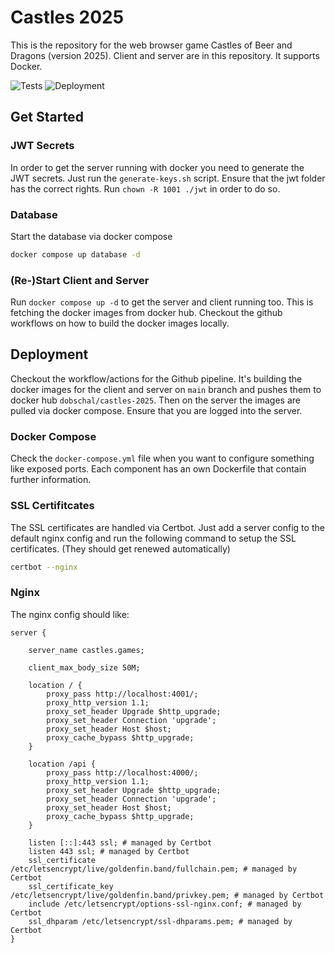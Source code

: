 # Castles 2025

This is the repository for the web browser game Castles of Beer and Dragons (version 2025).
Client and server are in this repository. It supports Docker.

![Tests](https://github.com/dobschal/castles-2025/actions/workflows/tests.yml/badge.svg)
![Deployment](https://github.com/dobschal/castles-2025/actions/workflows/main.yml/badge.svg)

## Get Started

### JWT Secrets

In order to get the server running with docker you need to generate the JWT secrets. Just run the `generate-keys.sh` script.
Ensure that the jwt folder has the correct rights. Run `chown -R 1001 ./jwt` in order to do so.

### Database

Start the database via docker compose
```bash
docker compose up database -d
```

### (Re-)Start Client and Server

Run `docker compose up -d` to get the server and client running too.
This is fetching the docker images from docker hub. Checkout the github workflows on how to build the docker images locally.

## Deployment

Checkout the workflow/actions for the Github pipeline.
It's building the docker images for the client and server on `main` branch and pushes them to docker hub `dobschal/castles-2025`. Then on the server the images are pulled via docker compose. Ensure that you are logged into the server.

### Docker Compose

Check the `docker-compose.yml` file when you want to configure something like exposed ports.
Each component has an own Dockerfile that contain further information. 

### SSL Certifitcates

The SSL certificates are handled via Certbot. Just add a server config to the default nginx config and run the following command to setup the SSL certificates. (They should get renewed automatically)
```bash
certbot --nginx
```

### Nginx

The nginx config should like:
```nginx
server {

	server_name castles.games;
	
	client_max_body_size 50M;
 
    location / { 
        proxy_pass http://localhost:4001/;
        proxy_http_version 1.1;
        proxy_set_header Upgrade $http_upgrade;
        proxy_set_header Connection 'upgrade';
        proxy_set_header Host $host;
        proxy_cache_bypass $http_upgrade;
    }

    location /api { 
        proxy_pass http://localhost:4000/;
        proxy_http_version 1.1;
        proxy_set_header Upgrade $http_upgrade;
        proxy_set_header Connection 'upgrade';
        proxy_set_header Host $host;
        proxy_cache_bypass $http_upgrade;
    }

    listen [::]:443 ssl; # managed by Certbot
    listen 443 ssl; # managed by Certbot
    ssl_certificate /etc/letsencrypt/live/goldenfin.band/fullchain.pem; # managed by Certbot
    ssl_certificate_key /etc/letsencrypt/live/goldenfin.band/privkey.pem; # managed by Certbot
    include /etc/letsencrypt/options-ssl-nginx.conf; # managed by Certbot
    ssl_dhparam /etc/letsencrypt/ssl-dhparams.pem; # managed by Certbot
}
```
